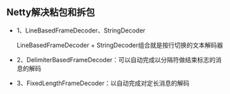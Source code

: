 Netty解决粘包和拆包
---

- 1、LineBasedFrameDecoder、StringDecoder

    LineBasedFrameDecoder + StringDecoder组合就是按行切换的文本解码器
    
- 2、DelimiterBasedFrameDecoder：可以自动完成以分隔符做结束标志的消息的解码

- 3、FixedLengthFrameDecoder：以自动完成对定长消息的解码